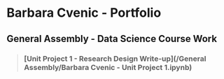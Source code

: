 # Barbara Cvenic - Portfolio

## General Assembly - Data Science Course Work
>### [Unit Project 1 - Research Design Write-up](/General Assembly/Barbara Cvenic - Unit Project 1.ipynb)
